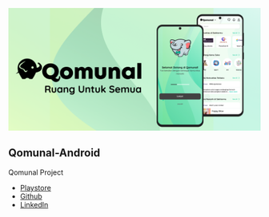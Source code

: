 ![Banner](/docs/image/ic_poster.png)
## Qomunal-Android
Qomunal Project

- [Playstore](https://play.google.com/store/apps/details?id=id.aot.qomunal&pli=1) 
- [Github](https://github.com/teamqomunal)
- [LinkedIn](https://www.linkedin.com/company/qomunal)
